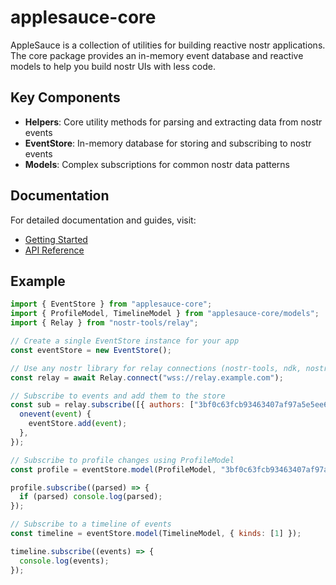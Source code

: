 # applesauce-core

AppleSauce is a collection of utilities for building reactive nostr applications. The core package provides an in-memory event database and reactive models to help you build nostr UIs with less code.

## Key Components

- **Helpers**: Core utility methods for parsing and extracting data from nostr events
- **EventStore**: In-memory database for storing and subscribing to nostr events
- **Models**: Complex subscriptions for common nostr data patterns

## Documentation

For detailed documentation and guides, visit:

- [Getting Started](https://hzrd149.github.io/applesauce/introduction/getting-started)
- [API Reference](https://hzrd149.github.io/applesauce/typedoc/)

## Example

```js
import { EventStore } from "applesauce-core";
import { ProfileModel, TimelineModel } from "applesauce-core/models";
import { Relay } from "nostr-tools/relay";

// Create a single EventStore instance for your app
const eventStore = new EventStore();

// Use any nostr library for relay connections (nostr-tools, ndk, nostrify, etc...)
const relay = await Relay.connect("wss://relay.example.com");

// Subscribe to events and add them to the store
const sub = relay.subscribe([{ authors: ["3bf0c63fcb93463407af97a5e5ee64fa883d107ef9e558472c4eb9aaaefa459d"] }], {
  onevent(event) {
    eventStore.add(event);
  },
});

// Subscribe to profile changes using ProfileModel
const profile = eventStore.model(ProfileModel, "3bf0c63fcb93463407af97a5e5ee64fa883d107ef9e558472c4eb9aaaefa459d");

profile.subscribe((parsed) => {
  if (parsed) console.log(parsed);
});

// Subscribe to a timeline of events
const timeline = eventStore.model(TimelineModel, { kinds: [1] });

timeline.subscribe((events) => {
  console.log(events);
});
```
